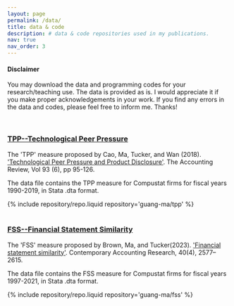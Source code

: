 ```yaml
---
layout: page
permalink: /data/
title: data & code
description: # data & code repositories used in my publications.
nav: true
nav_order: 3
---
```

<div class="publications">
    <div class="col-md-12">
      <h4> Disclaimer</h4>
        <p> You may download the data and programming codes for your research/teaching use. The data is provided as is. I would appreciate it if you make proper acknowledgements in your work. If you find any errors in the data and codes, please feel free to inform me. Thanks!</p>
    </div>
</div>
<br>
<div class="publications">
      <div class="col-md-12">
        <h3><a href="https://github.com/guang-ma/tpp">TPP--Technological Peer Pressure</a></h3>
        <p>The 'TPP' measure proposed by Cao, Ma, Tucker, and Wan (2018). <a href ="https://doi.org/10.2308/accr-52056">'Technological Peer Pressure and Product Disclosure'</a>. The Accounting Review, Vol 93 (6), pp 95-126. </p>
        <p>The data file contains the TPP measure for Compustat firms for fiscal years 1990-2019, in Stata .dta format.</p>
        <div class="repositories d-flex flex-wrap flex-md-row flex-column align-items-center">
        {% include repository/repo.liquid repository='guang-ma/tpp' %} 
        </div>
</div>
<br>
<div class="publications">
      <div class="col-md-12">
        <h3><a href="https://github.com/guang-ma/fss">FSS--Financial Statement Similarity</a></h3>
        <p>The 'FSS' measure proposed by Brown, Ma, and Tucker(2023). <a href ="https://doi.org/10.1111/1911-3846.12885">'Financial statement similarity'</a>. Contemporary Accounting Research, 40(4), 2577–2615. </p>
        <p>The data file contains the FSS measure for Compustat firms for fiscal years 1997-2021, in Stata .dta format.</p>
        <div class="repositories d-flex flex-wrap flex-md-row flex-column align-items-center">
        {% include repository/repo.liquid repository='guang-ma/fss' %} 
        </div>
</div>
<br>